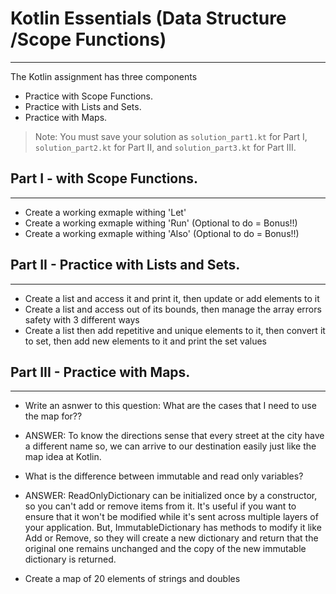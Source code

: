 # Kotlin Essentials (Data Structure /Scope Functions)
---
The Kotlin assignment has three components
- Practice with Scope Functions.
- Practice with Lists and Sets.
- Practice with Maps.

> Note: You must save your solution as `solution_part1.kt` for Part I, `solution_part2.kt` for Part II, and `solution_part3.kt` for Part III.

## Part I - with Scope Functions.
---
- Create a working exmaple withing 'Let'
- Create a working exmaple withing 'Run'  (Optional to do = Bonus!!)
- Create a working exmaple withing 'Also'  (Optional to do = Bonus!!)

## Part II - Practice with Lists and Sets.
---
- Create a list and access it and print it, then update or add elements to it
- Create a list and access out of its bounds, then manage the array errors safety with 3 different ways
- Create a list then add repetitive and unique elements to it, then convert it to set, then add new elements to it and print the set values

## Part III - Practice with Maps.
---
- Write an asnwer to this question: What are the cases that I need to use the map for?? 
- ANSWER: To know the directions sense that every street at the city have a different name so, we can arrive to our destination easily just like the map idea at Kotlin. 

- What is the difference between immutable and read only variables?
- ANSWER: ReadOnlyDictionary can be initialized once by a constructor, so you can't add or remove items from it. It's useful if you want to ensure that 
  it won't be modified while it's sent across multiple layers of your application.
  But, ImmutableDictionary has methods to modify it like Add or Remove, so they will create a new dictionary and return that 
  the original one remains unchanged and the copy of the new immutable dictionary is returned.

- Create a map of 20 elements of strings and doubles
